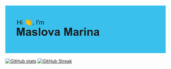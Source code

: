 ![HI HEADER](./imgs/header.png)

[![GitHub stats](https://github-readme-stats.vercel.app/api?username=mymidiii&count_private=truei&show_icons=true&theme=react)](https://github.com/anuraghazra/github-readme-stat)
[![GitHub Streak](http://github-readme-streak-stats.herokuapp.com?user=MyMiDiII&theme=react&hide_border=true&date_format=M%20j%5B%2C%20Y%5D)](https://git.io/streak-stats)

